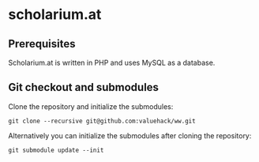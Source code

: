 # scholarium.at

## Prerequisites

Scholarium.at is written in PHP and uses MySQL as a database.

## Git checkout and submodules

Clone the repository and initialize the submodules:

```
git clone --recursive git@github.com:valuehack/ww.git
```

Alternatively you can initialize the submodules after
cloning the repository:

```
git submodule update --init
```
